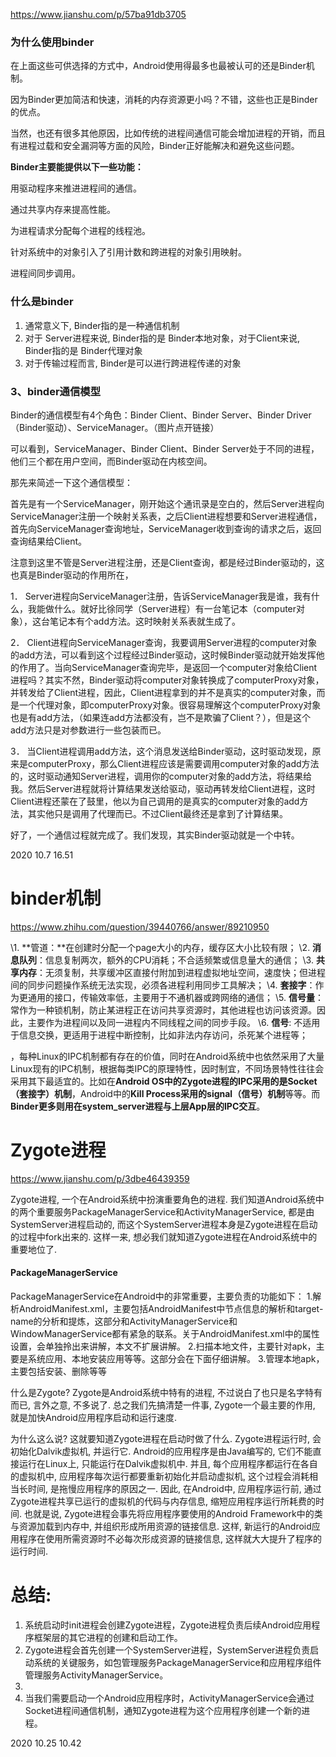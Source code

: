 https://www.jianshu.com/p/57ba91db3705

### 为什么使用binder

在上面这些可供选择的方式中，Android使用得最多也最被认可的还是Binder机制。

因为Binder更加简洁和快速，消耗的内存资源更小吗？不错，这些也正是Binder的优点。

当然，也还有很多其他原因，比如传统的进程间通信可能会增加进程的开销，而且有进程过载和安全漏洞等方面的风险，Binder正好能解决和避免这些问题。

**Binder主要能提供以下一些功能：**

用驱动程序来推进进程间的通信。

通过共享内存来提高性能。

为进程请求分配每个进程的线程池。

针对系统中的对象引入了引用计数和跨进程的对象引用映射。

进程间同步调用。



### 什么是binder

1. 通常意义下, Binder指的是一种通信机制
2. 对于 Server进程来说, Binder指的是 Binder本地对象，对于Client来说, Binder指的是 Binder代理对象
3. 对于传输过程而言, Binder是可以进行跨进程传递的对象

### 3、binder通信模型

Binder的通信模型有4个角色：Binder Client、Binder Server、Binder Driver（Binder驱动）、ServiceManager。（图片点开链接）

可以看到，ServiceManager、Binder Client、Binder Server处于不同的进程，他们三个都在用户空间，而Binder驱动在内核空间。

那先来简述一下这个通信模型：

首先是有一个ServiceManager，刚开始这个通讯录是空白的，然后Server进程向ServiceManager注册一个映射关系表，之后Client进程想要和Server进程通信，首先向ServiceManager查询地址，ServiceManager收到查询的请求之后，返回查询结果给Client。

注意到这里不管是Server进程注册，还是Client查询，都是经过Binder驱动的，这也真是Binder驱动的作用所在，

1． Server进程向ServiceManager注册，告诉ServiceManager我是谁，我有什么，我能做什么。就好比徐同学（Server进程）有一台笔记本（computer对象），这台笔记本有个add方法。这时映射关系表就生成了。

2． Client进程向ServiceManager查询，我要调用Server进程的computer对象的add方法，可以看到这个过程经过Binder驱动，这时候Binder驱动就开始发挥他的作用了。当向ServiceManager查询完毕，是返回一个computer对象给Client进程吗？其实不然，Binder驱动将computer对象转换成了computerProxy对象，并转发给了Client进程，因此，Client进程拿到的并不是真实的computer对象，而是一个代理对象，即computerProxy对象。很容易理解这个computerProxy对象也是有add方法，（如果连add方法都没有，岂不是欺骗了Client？），但是这个add方法只是对参数进行一些包装而已。

3． 当Client进程调用add方法，这个消息发送给Binder驱动，这时驱动发现，原来是computerProxy，那么Client进程应该是需要调用computer对象的add方法的，这时驱动通知Server进程，调用你的computer对象的add方法，将结果给我。然后Server进程就将计算结果发送给驱动，驱动再转发给Client进程，这时Client进程还蒙在了鼓里，他以为自己调用的是真实的computer对象的add方法，其实他只是调用了代理而已。不过Client最终还是拿到了计算结果。

好了，一个通信过程就完成了。我们发现，其实Binder驱动就是一个中转。

2020 10.7 16.51

# binder机制

https://www.zhihu.com/question/39440766/answer/89210950

\1. **管道：**在创建时分配一个page大小的内存，缓存区大小比较有限；
\2. **消息队列**：信息复制两次，额外的CPU消耗；不合适频繁或信息量大的通信；
\3. **共享内存**：无须复制，共享缓冲区直接付附加到进程虚拟地址空间，速度快；但进程间的同步问题操作系统无法实现，必须各进程利用同步工具解决；
\4. **套接字**：作为更通用的接口，传输效率低，主要用于不通机器或跨网络的通信；
\5. **信号量**：常作为一种锁机制，防止某进程正在访问共享资源时，其他进程也访问该资源。因此，主要作为进程间以及同一进程内不同线程之间的同步手段。
\6. **信号**: 不适用于信息交换，更适用于进程中断控制，比如非法内存访问，杀死某个进程等；



，每种Linux的IPC机制都有存在的价值，同时在Android系统中也依然采用了大量Linux现有的IPC机制，根据每类IPC的原理特性，因时制宜，不同场景特性往往会采用其下最适宜的。比如在**Android OS中的Zygote进程的IPC采用的是Socket（套接字）机制**，Android中的**Kill Process采用的signal（信号）机制**等等。而**Binder更多则用在system_server进程与上层App层的IPC交互**。

# Zygote进程

https://www.jianshu.com/p/3dbe46439359

Zygote进程, 一个在Android系统中扮演重要角色的进程. 我们知道Android系统中的两个重要服务PackageManagerService和ActivityManagerService, 都是由SystemServer进程启动的, 而这个SystemServer进程本身是Zygote进程在启动的过程中fork出来的. 这样一来, 想必我们就知道Zygote进程在Android系统中的重要地位了.

#### PackageManagerService

PackageManagerService在Android中的非常重要，主要负责的功能如下：
 1.解析AndroidManifest.xml，主要包括AndroidManifest中节点信息的解析和target-name的分析和提炼，这部分和ActivityManagerService和WindowManagerService都有紧急的联系。关于AndroidManifest.xml中的属性设置，会单独拎出来讲解，本文不扩展讲解。
 2.扫描本地文件，主要针对apk，主要是系统应用、本地安装应用等等。这部分会在下面仔细讲解。
 3.管理本地apk，主要包括安装、删除等等

什么是Zygote? Zygote是Android系统中特有的进程, 不过说白了也只是名字特有而已, 言外之意, 不多说了. 总之我们先搞清楚一件事, Zygote一个最主要的作用, 就是加快Android应用程序启动和运行速度. 

为什么这么说? 这就要知道Zygote进程在启动时做了什么. Zygote进程运行时, 会初始化Dalvik虚拟机, 并运行它. Android的应用程序是由Java编写的, 它们不能直接运行在Linux上, 只能运行在Dalvik虚拟机中. 并且, 每个应用程序都运行在各自的虚拟机中, 应用程序每次运行都要重新初始化并启动虚拟机, 这个过程会消耗相当长时间, 是拖慢应用程序的原因之一. 因此, 在Android中, 应用程序运行前, 通过Zygote进程共享已运行的虚拟机的代码与内存信息, 缩短应用程序运行所耗费的时间. 也就是说, Zygote进程会事先将应用程序要使用的Android Framework中的类与资源加载到内存中, 并组织形成所用资源的链接信息. 这样, 新运行的Android应用程序在使用所需资源时不必每次形成资源的链接信息, 这样就大大提升了程序的运行时间.



# 总结:

1. 系统启动时init进程会创建Zygote进程，Zygote进程负责后续Android应用程序框架层的其它进程的创建和启动工作。
2. Zygote进程会首先创建一个SystemServer进程，SystemServer进程负责启动系统的关键服务，如包管理服务PackageManagerService和应用程序组件管理服务ActivityManagerService。
3. 
4. 当我们需要启动一个Android应用程序时，ActivityManagerService会通过Socket进程间通信机制，通知Zygote进程为这个应用程序创建一个新的进程。





2020 10.25 10.42
